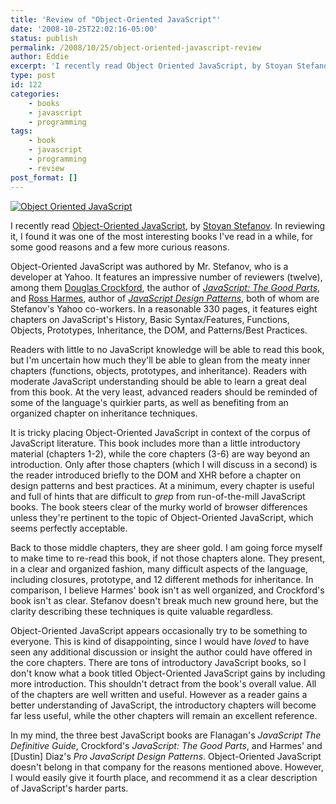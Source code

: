 ```yaml
---
title: 'Review of "Object-Oriented JavaScript"'
date: '2008-10-25T22:02:16-05:00'
status: publish
permalink: /2008/10/25/object-oriented-javascript-review
author: Eddie
excerpt: 'I recently read Object Oriented JavaScript, by Stoyan Stefanov. In reviewing it, I found it was one of the most interesting books I''ve read in a while, for some good reasons and a few more curious reasons.'
type: post
id: 122
categories:
    - books
    - javascript
    - programming
tags:
    - book
    - javascript
    - programming
    - review
post_format: []
---
```

[![Object Oriented JavaScript](/objectorientedjavascript.jpg "Object Oriented JavaScript")](http://www.packtpub.com/object-oriented-javascript-applications-libraries/book)

I recently read [Object-Oriented JavaScript](http://www.packtpub.com/object-oriented-javascript-applications-libraries/book), by [Stoyan Stefanov](http://www.phpied.com/). In reviewing it, I found it was one of the most interesting books I've read in a while, for some good reasons and a few more curious reasons.

Object-Oriented JavaScript was authored by Mr. Stefanov, who is a developer at Yahoo. It features an impressive number of reviewers (twelve), among them [Douglas Crockford](http://www.crockford.com/), the author of [*JavaScript: The Good Parts*](http://oreilly.com/catalog/9780596517748/), and [Ross Harmes](http://techfoolery.com/), author of [*JavaScript Design Patterns*](http://www.apress.com/book/view/159059908x), both of whom are Stefanov's Yahoo co-workers. In a reasonable 330 pages, it features eight chapters on JavaScript's History, Basic Syntax/Features, Functions, Objects, Prototypes, Inheritance, the DOM, and Patterns/Best Practices.

Readers with little to no JavaScript knowledge will be able to read this book, but I'm uncertain how much they'll be able to glean from the meaty inner chapters (functions, objects, prototypes, and inheritance). Readers with moderate JavaScript understanding should be able to learn a great deal from this book. At the very least, advanced readers should be reminded of some of the language's quirkier parts, as well as benefiting from an organized chapter on inheritance techniques.

It is tricky placing Object-Oriented JavaScript in context of the corpus of JavaScript literature. This book includes more than a little introductory material (chapters 1-2), while the core chapters (3-6) are way beyond an introduction. Only after those chapters (which I will discuss in a second) is the reader introduced briefly to the DOM and XHR before a chapter on design patterns and best practices. At a minimum, every chapter is useful and full of hints that are difficult to *grep* from run-of-the-mill JavaScript books. The book steers clear of the murky world of browser differences unless they're pertinent to the topic of Object-Oriented JavaScript, which seems perfectly acceptable.

Back to those middle chapters, they are sheer gold. I am going force myself to make time to re-read this book, if not those chapters alone. They present, in a clear and organized fashion, many difficult aspects of the language, including closures, prototype, and 12 different methods for inheritance. In comparison, I believe Harmes' book isn't as well organized, and Crockford's book isn't as clear. Stefanov doesn't break much new ground here, but the clarity describing these techniques is quite valuable regardless.

Object-Oriented JavaScript appears occasionally try to be something to everyone. This is kind of disappointing, since I would have _loved_ to have seen any additional discussion or insight the author could have offered in the core chapters. There are tons of introductory JavaScript books, so I don't know what a book titled Object-Oriented JavaScript gains by including more introduction. This shouldn't detract from the book's overall value. All of the chapters are well written and useful. However as a reader gains a better understanding of JavaScript, the introductory chapters will become far less useful, while the other chapters will remain an excellent reference.

In my mind, the three best JavaScript books are Flanagan's *JavaScript The Definitive Guide*, Crockford's *JavaScript: The Good Parts*, and Harmes' and \[Dustin\] Diaz's *Pro JavaScript Design Patterns*. Object-Oriented JavaScript doesn't belong in that company for the reasons mentioned above. However, I would easily give it fourth place, and recommend it as a clear description of JavaScript's harder parts.